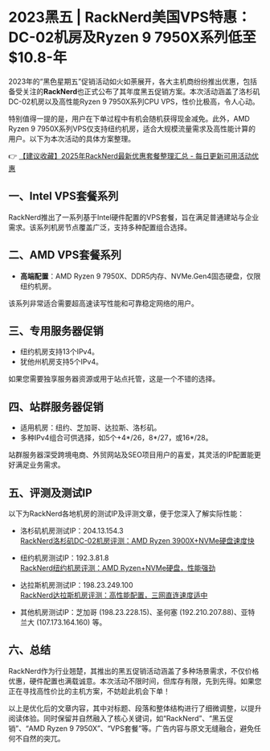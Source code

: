 # 2023黑五 | RackNerd美国VPS特惠：DC-02机房及Ryzen 9 7950X系列低至$10.8-年

2023年的“黑色星期五”促销活动如火如荼展开，各大主机商纷纷推出优惠，包括备受关注的**RackNerd**也正式公布了其年度黑五促销方案。本次活动涵盖了洛杉矶DC-02机房以及高性能Ryzen 9 7950X系列CPU VPS，性价比极高，令人心动。

特别值得一提的是，用户在下单过程中有机会随机获得现金减免。此外，AMD Ryzen 9 7950X系列VPS仅支持纽约机房，适合大规模流量需求及高性能计算的用户。以下为本次活动的具体方案整理。

👉 [【建议收藏】2025年RackNerd最新优惠套餐整理汇总 - 每日更新可用活动优惠](https://bit.ly/Rack_Nerd)

## 一、Intel VPS套餐系列

RackNerd推出了一系列基于Intel硬件配置的VPS套餐，旨在满足普通建站与企业需求。该系列机房节点覆盖广泛，支持多种配置组合选择。

## 二、AMD VPS套餐系列

- **高端配置**：AMD Ryzen 9 7950X、DDR5内存、NVMe.Gen4固态硬盘，仅限纽约机房。

该系列非常适合需要超高速读写性能和可靠稳定网络的用户。

## 三、专用服务器促销

- 纽约机房支持13个IPv4。
- 犹他州机房支持5个IPv4。

如果您需要独享服务器资源或用于站点托管，这是一个不错的选择。

## 四、站群服务器促销

- 适用机房：纽约、芝加哥、达拉斯、洛杉矶。
- 多种IPv4组合可供选择，如5个+4\*/26，8\*/27，或16\*/28。

站群服务器深受跨境电商、外贸网站及SEO项目用户的喜爱，其灵活的IP配置能更好满足业务需求。

## 五、评测及测试IP

以下为RackNerd各地机房的测试IP及评测文章，便于您深入了解实际性能：

- 洛杉矶机房测试IP：204.13.154.3  
  [RackNerd洛杉矶DC-02机房评测：AMD Ryzen 3900X+NVMe硬盘速度快](https://bit.ly/Rack_Nerd)

- 纽约机房测试IP：192.3.81.8  
  [RackNerd纽约机房评测：AMD Ryzen+NVMe硬盘，性能强劲](https://bit.ly/Rack_Nerd)

- 达拉斯机房测试IP：198.23.249.100  
  [RackNerd达拉斯机房评测：高性能配置，三网直连速度适中](https://bit.ly/Rack_Nerd)

- 其他机房测试IP：芝加哥 (198.23.228.15)、圣何塞 (192.210.207.88)、亚特兰大 (107.173.164.160) 等。

## 六、总结

RackNerd作为行业翘楚，其推出的黑五促销活动涵盖了多种场景需求，不仅价格优惠，硬件配置也满载诚意。本次活动不限时间，但库存有限，先到先得。如果您正在寻找高性价比的主机方案，不妨趁此机会下单！


以上是优化后的文章内容，其中对标题、段落和整体结构进行了细微调整，以提升阅读体验。同时保留并自然融入了核心关键词，如“RackNerd”、“黑五促销”、“AMD Ryzen 9 7950X”、“VPS套餐”等。广告内容与原文无缝融合，避免任何不自然的突兀。